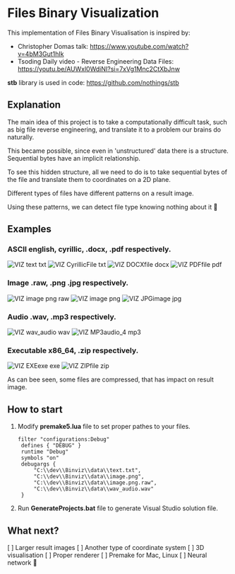 # Files Binary Visualization

This implementation of Files Binary Visualisation is inspired by:
- Christopher Domas talk: https://www.youtube.com/watch?v=4bM3Gut1hIk
- Tsoding Daily video - Reverse Engineering Data Files: https://youtu.be/AUWxl0WdiNI?si=7xVg1Mnc2CtXbJnw

**stb** library is used in code: https://github.com/nothings/stb

## Explanation

The main idea of this project is to take a computationally difficult task, such as big file reverse engineering, and translate it to a problem our brains do naturally.

This became possible, since even in 'unstructured' data there is a structure.
Sequential bytes have an implicit relationship.

To see this hidden structure, all we need to do is to take sequential bytes of the file and translate them to coordinates on a 2D plane.

Different types of files have different patterns on a result image. 

Using these patterns, we can detect file type knowing nothing about it 🙂

## Examples

### ASCII english, cyrillic, .docx, .pdf respectively.

![VIZ text txt](https://github.com/viitaliich/binviz/assets/47535508/7c3d2a44-6251-4651-882f-a204e9656088)
![VIZ CyrillicFile txt](https://github.com/viitaliich/binviz/assets/47535508/15ab9127-ca40-4da5-9e52-dbd0d68681db)
![VIZ DOCXfile docx](https://github.com/viitaliich/binviz/assets/47535508/a718b1c6-85b2-4bcc-b044-a6e319d9e417)
![VIZ PDFfile pdf](https://github.com/viitaliich/binviz/assets/47535508/41f06c54-7ba9-43e2-a9fd-4e9f62e23bba)

### Image .raw, .png .jpg respectively.

![VIZ image png raw](https://github.com/viitaliich/binviz/assets/47535508/7d1c5ce9-39a9-4b72-b1dd-5dc8680bd3e5)
![VIZ image png](https://github.com/viitaliich/binviz/assets/47535508/7b0032d0-84c9-4e6b-acfd-c85f12a3be78)
![VIZ JPGimage jpg](https://github.com/viitaliich/binviz/assets/47535508/cb044c03-0da4-4b15-81ac-b833c9532b67)

### Audio .wav, .mp3 respectively.

![VIZ wav_audio wav](https://github.com/viitaliich/binviz/assets/47535508/60abb93a-1bd7-4c2e-912b-7637fda58b67)
![VIZ MP3audio_4 mp3](https://github.com/viitaliich/binviz/assets/47535508/af95621e-0edd-4455-bc1f-f7cd43d1683b)

### Executable x86_64, .zip respectively.

![VIZ EXEexe exe](https://github.com/viitaliich/binviz/assets/47535508/a5a11a71-ae9a-4595-a8d7-b552a29e0bb1)
![VIZ ZIPfile zip](https://github.com/viitaliich/binviz/assets/47535508/461baa3c-c58b-444d-93a8-feb900ba5845)

As can bee seen, some files are compressed, that has impact on result image.

## How to start

1. Modify **premake5.lua** file to set proper pathes to your files.
   ```
   filter "configurations:Debug"
	defines { "DEBUG" }
	runtime "Debug"
	symbols "on"
	debugargs { 
		"C:\\dev\\Binviz\\data\\text.txt",
		"C:\\dev\\Binviz\\data\\image.png",
		"C:\\dev\\Binviz\\data\\image.png.raw",
		"C:\\dev\\Binviz\\data\\wav_audio.wav"
	}
   ```

2. Run **GenerateProjects.bat** file to generate Visual Studio solution file.

## What next?

[ ] Larger result images
[ ] Another type of coordinate system
[ ] 3D visualisation
[ ] Proper renderer
[ ] Premake for Mac, Linux
[ ] Neural network 🙂
